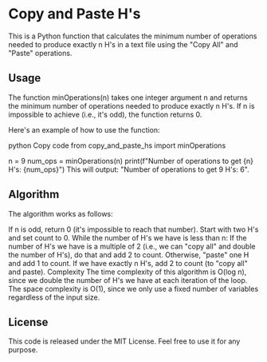 # Copy and Paste H's
This is a Python function that calculates the minimum number of operations needed to produce exactly n H's in a text file using the "Copy All" and "Paste" operations.

## Usage
The function minOperations(n) takes one integer argument n and returns the minimum number of operations needed to produce exactly n H's. If n is impossible to achieve (i.e., it's odd), the function returns 0.

Here's an example of how to use the function:

python
Copy code
from copy_and_paste_hs import minOperations

n = 9
num_ops = minOperations(n)
print(f"Number of operations to get {n} H's: {num_ops}")
This will output: "Number of operations to get 9 H's: 6".

## Algorithm
The algorithm works as follows:

If n is odd, return 0 (it's impossible to reach that number).
Start with two H's and set count to 0.
While the number of H's we have is less than n:
If the number of H's we have is a multiple of 2 (i.e., we can "copy all" and double the number of H's), do that and add 2 to count.
Otherwise, "paste" one H and add 1 to count.
If we have exactly n H's, add 2 to count (to "copy all" and paste).
Complexity
The time complexity of this algorithm is O(log n), since we double the number of H's we have at each iteration of the loop. The space complexity is O(1), since we only use a fixed number of variables regardless of the input size.

## License
This code is released under the MIT License. Feel free to use it for any purpose.
